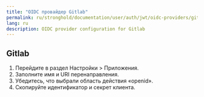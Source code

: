 ```yaml
---
title: "OIDC провайдер Gitlab"
permalink: ru/stronghold/documentation/user/auth/jwt/oidc-providers/gitlab.html
lang: ru
description: OIDC provider configuration for Gitlab
---
```


## Gitlab

1. Перейдите в раздел Настройки > Приложения.
1. Заполните имя и URI перенаправления.
1. Убедитесь, что выбрали область действия «openid».
1. Скопируйте идентификатор и секрет клиента.
